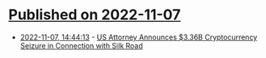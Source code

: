 # [Published on 2022-11-07](index.md)

* [2022-11-07, 14:44:13](https://news.ycombinator.com/item?id=33506373) - [US Attorney Announces $3.36B Cryptocurrency Seizure in Connection with Silk Road](https://www.justice.gov/usao-sdny/pr/us-attorney-announces-historic-336-billion-cryptocurrency-seizure-and-conviction)
